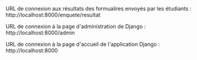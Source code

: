 URL de connexion aux résultats des formualires envoyés par les étudiants : http://localhost:8000/enquete/resultat

URL de connexion à la page d'administration de Django : http://localhost:8000/admin

URL de connexion à la page d'accueil de l'application Django : http://localhost:8000
